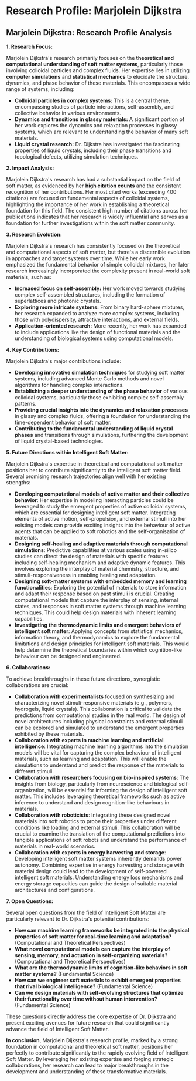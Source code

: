 # Research Profile: Marjolein Dijkstra

##  Marjolein Dijkstra: Research Profile Analysis 

**1. Research Focus:**

Marjolein Dijkstra's research primarily focuses on the **theoretical and computational understanding of soft matter systems**, particularly those involving colloidal particles and complex fluids. Her expertise lies in utilizing **computer simulations** and **statistical mechanics** to elucidate the structure, dynamics, and phase behavior of these materials. This encompasses a wide range of systems, including:

* **Colloidal particles in complex systems:** This is a central theme, encompassing studies of particle interactions, self-assembly, and collective behavior in various environments.
* **Dynamics and transitions in glassy materials:**  A significant portion of her work explores the dynamics and relaxation processes in glassy systems, which are relevant to understanding the behavior of many soft materials.
* **Liquid crystal research:** Dr. Dijkstra has investigated the fascinating properties of liquid crystals, including their phase transitions and topological defects, utilizing simulation techniques. 

**2. Impact Analysis:**

Marjolein Dijkstra's research has had a substantial impact on the field of soft matter, as evidenced by her **high citation counts** and the consistent recognition of her contributions.  Her most cited works (exceeding 400 citations) are focused on fundamental aspects of colloidal systems, highlighting the importance of her work in establishing a theoretical foundation for this field. The consistent high number of citations across her publications indicates that her research is widely influential and serves as a foundation for further investigations within the soft matter community. 

**3. Research Evolution:**

Marjolein Dijkstra's research has consistently focused on the theoretical and computational aspects of soft matter, but there's a discernible evolution in approaches and target systems over time. While her early work emphasized the fundamental behavior of simple colloidal mixtures, her later research increasingly incorporated the complexity present in real-world soft materials, such as:

* **Increased focus on self-assembly:** Her work moved towards studying complex self-assembled structures, including the formation of superlattices and photonic crystals.
* **Exploring more intricate systems:** From binary hard-sphere mixtures, her research expanded to analyze more complex systems, including those with polydispersity, attractive interactions, and external fields.
* **Application-oriented research:** More recently, her work has expanded to include applications like the design of functional materials and the understanding of biological systems using computational models.



**4. Key Contributions:**

Marjolein Dijkstra's major contributions include:

* **Developing innovative simulation techniques** for studying soft matter systems, including advanced Monte Carlo methods and novel algorithms for handling complex interactions.
* **Establishing a deeper understanding of the phase behavior** of various colloidal systems, particularly those exhibiting complex self-assembly patterns.
* **Providing crucial insights into the dynamics and relaxation processes** in glassy and complex fluids, offering a foundation for understanding the time-dependent behavior of soft matter.
* **Contributing to the fundamental understanding of liquid crystal phases** and transitions through simulations, furthering the development of liquid crystal-based technologies.


**5. Future Directions within Intelligent Soft Matter:**

Marjolein Dijkstra's expertise in theoretical and computational soft matter positions her to contribute significantly to the intelligent soft matter field. Several promising research trajectories align well with her existing strengths:

* **Developing computational models of active matter and their collective behavior**: Her expertise in modeling interacting particles could be leveraged to study the emergent properties of active colloidal systems, which are essential for designing  intelligent soft matter. Integrating elements of active motion, self-propulsion, and external stimuli into her existing models can provide exciting insights into the behaviour of active agents that can be applied to soft robotics and the self-organisation of materials.
* **Designing self-healing and adaptive materials through computational simulations**: Predictive capabilities at various scales using in-silico studies can direct the design of materials with specific features including self-healing mechanism and adaptive dynamic features. This involves exploring the interplay of material chemistry, structure, and stimuli-responsiveness in enabling healing and adaptation.
* **Designing soft-matter systems with embedded memory and learning functionalities**: Exploring the potential of materials to store information and adapt their response based on past stimuli is crucial. Creating computational models that capture the interplay of sensing, internal states, and responses in soft matter systems through machine learning techniques. This could help design materials with inherent learning capabilities.
* **Investigating the thermodynamic limits and emergent behaviors of intelligent soft matter**: Applying concepts from statistical mechanics, information theory, and thermodynamics to explore the fundamental limitations and design principles for intelligent soft materials. This would help determine the theoretical boundaries within which cognition-like behaviour can be designed and engineered.

 **6. Collaborations:**

To achieve breakthroughs in these future directions, synergistic collaborations are crucial:

* **Collaboration with experimentalists**  focused on synthesizing and characterizing novel stimuli-responsive materials (e.g., polymers, hydrogels, liquid crystals). This collaboration is critical to validate the predictions from computational studies in the real world. The design of novel architectures including physical constraints and external stimuli can be explored and simulated to understand the emergent properties exhibited by these materials.
* **Collaboration with experts in machine learning and artificial intelligence**: Integrating machine learning algorithms into the simulation models will be vital for capturing the complex behaviour of intelligent materials, such as learning and adaptation. This will enable the simulations to understand and predict the response of the materials to different stimuli.
* **Collaboration with researchers focusing on bio-inspired systems**: The insights from biology, particularly from neuroscience and biological self-organization, will be essential for informing the design of intelligent soft matter. This includes leveraging theoretical frameworks such as active inference to understand and design cognition-like behaviours in materials. 
* **Collaboration with roboticists**: Integrating these designed novel materials into soft robotics to probe their properties under different conditions like loading and external stimuli. This collaboration will be crucial to examine the translation of the computational predictions into tangible applications of soft robots and understand the performance of materials in real-world scenarios.
* **Collaboration with experts in energy harvesting and storage**: Developing intelligent soft matter systems inherently demands power autonomy. Combining expertise in energy harvesting and storage with material design could lead to the development of self-powered intelligent soft materials. Understanding energy loss mechanisms and energy storage capacities can guide the design of suitable material architectures and configurations.


**7. Open Questions:**

Several open questions from the field of Intelligent Soft Matter are particularly relevant to Dr. Dijkstra's potential contributions:

* **How can machine learning frameworks be integrated into the physical properties of soft matter for real-time learning and adaptation?** (Computational and Theoretical Perspectives)
* **What novel computational models can capture the interplay of sensing, memory, and actuation in self-organizing materials?** (Computational and Theoretical Perspectives)
* **What are the thermodynamic limits of cognition-like behaviors in soft matter systems?** (Fundamental Science) 
* **How can we engineer soft materials to exhibit emergent properties that rival biological intelligence?** (Fundamental Science)
* **Can we design materials with self-evolving structures that optimize their functionality over time without human intervention?** (Fundamental Science)


These questions directly address the core expertise of Dr. Dijkstra and present exciting avenues for future research that could significantly advance the field of Intelligent Soft Matter.



**In conclusion**, Marjolein Dijkstra's research profile, marked by a strong foundation in computational and theoretical soft matter,  positions her perfectly to contribute significantly to the rapidly evolving field of Intelligent Soft Matter. By leveraging her existing expertise and forging strategic collaborations, her research can lead to major breakthroughs in the development and understanding of these transformative materials.  
